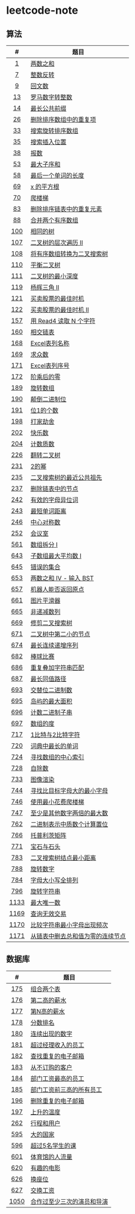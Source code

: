 # leetcode-note

## 算法

| # | 题目 |
|:-:| - |
| [1](https://leetcode-cn.com/problems/two-sum/) | [两数之和](./note/algo/1-two-sum.md) |
| [7](https://leetcode-cn.com/problems/reverse-integer/) | [整数反转](./note/algo/7-reverse-integer.md) |
| [9](https://leetcode-cn.com/problems/palindrome-number/) | [回文数](./note/algo/9-palindrome-number.md) |
| [13](https://leetcode-cn.com/problems/roman-to-integer/) | [罗马数字转整数](./note/algo/13-roman-to-integer.md) |
| [14](https://leetcode-cn.com/problems/longest-common-prefix/) | [最长公共前缀](./note/algo/14-longest-common-prefix.md) |
| [26](https://leetcode-cn.com/problems/remove-duplicates-from-sorted-array/) | [删除排序数组中的重复项](./note/algo/26-remove-duplicates-from-sorted-array.md) |
| [33](https://leetcode-cn.com/problems/search-in-rotated-sorted-array/) | [搜索旋转排序数组](./note/algo/33-search-in-rotated-sorted-array.md) |
| [35](https://leetcode-cn.com/problems/search-insert-position/) | [搜索插入位置](./note/algo/35-search-insert-position.md) |
| [38](https://leetcode-cn.com/problems/count-and-say/) | [报数](./note/algo/38-count-and-say.md) |
| [53](https://leetcode-cn.com/problems/maximum-subarray/) | [最大子序和](./note/algo/53-maximum-subarray.md) |
| [58](https://leetcode-cn.com/problems/length-of-last-word/) | [最后一个单词的长度](./note/algo/58-length-of-last-word.md) |
| [69](https://leetcode-cn.com/problems/sqrtx/) | [x 的平方根](./note/algo/69-sqrtx.md) |
| [70](https://leetcode-cn.com/problems/climbing-stairs/) | [爬楼梯](./note/algo/70-climbing-stairs.md) |
| [83](https://leetcode-cn.com/problems/remove-duplicates-from-sorted-list/) | [删除排序链表中的重复元素](./note/algo/83-remove-duplicates-from-sorted-list.md) |
| [88](https://leetcode-cn.com/problems/merge-sorted-array/) | [合并两个有序数组](./note/algo/88-merge-sorted-array.md) |
| [100](https://leetcode-cn.com/problems/same-tree/) | [相同的树](./note/algo/100-same-tree.md) |
| [107](https://leetcode-cn.com/problems/binary-tree-level-order-traversal-ii/) | [二叉树的层次遍历 II](./note/algo/107-binary-tree-level-order-traversal-ii.md) |
| [108](https://leetcode-cn.com/problems/convert-sorted-array-to-binary-search-tree/) | [将有序数组转换为二叉搜索树](./note/algo/108-convert-sorted-array-to-binary-search-tree.md) |
| [110](https://leetcode-cn.com/problems/balanced-binary-tree/) | [平衡二叉树](./note/algo/110-balanced-binary-tree.md) |
| [111](https://leetcode-cn.com/problems/minimum-depth-of-binary-tree/) | [二叉树的最小深度](./note/algo/111-minimum-depth-of-binary-tree.md) |
| [119](https://leetcode-cn.com/problems/pascals-triangle-ii/) | [杨辉三角 II](./note/algo/119-pascals-triangle-ii.md) |
| [121](https://leetcode-cn.com/problems/best-time-to-buy-and-sell-stock/) | [买卖股票的最佳时机](./note/algo/121-best-time-to-buy-and-sell-stock.md) |
| [122](https://leetcode-cn.com/problems/best-time-to-buy-and-sell-stock-ii/) | [买卖股票的最佳时机 II](./note/algo/122-best-time-to-buy-and-sell-stock-ii.md) |
| [157](https://leetcode-cn.com/problems/read-n-characters-given-read4/) | [用 Read4 读取 N 个字符](./note/algo/157-read-n-characters-given-read4.md) |
| [160](https://leetcode-cn.com/problems/intersection-of-two-linked-lists/) | [相交链表](./note/algo/160-intersection-of-two-linked-lists.md) |
| [168](https://leetcode-cn.com/problems/excel-sheet-column-title/) | [Excel表列名称](./note/algo/168-excel-sheet-column-title.md) |
| [169](https://leetcode-cn.com/problems/majority-element/) | [求众数](./note/algo/169-majority-element.md) |
| [171](https://leetcode-cn.com/problems/excel-sheet-column-number/) | [Excel表列序号](./note/algo/171-excel-sheet-column-number.md) |
| [172](https://leetcode-cn.com/problems/factorial-trailing-zeroes/) | [阶乘后的零](./note/algo/172-factorial-trailing-zeroes.md) |
| [189](https://leetcode-cn.com/problems/rotate-array/) | [旋转数组](./note/algo/189-rotate-array.md) |
| [190](https://leetcode-cn.com/problems/reverse-bits/) | [颠倒二进制位](./note/algo/190-reverse-bits.md) |
| [191](https://leetcode-cn.com/problems/number-of-1-bits/) | [位1的个数](./note/algo/191-number-of-1-bits.md) |
| [198](https://leetcode-cn.com/problems/house-robber/) | [打家劫舍](./note/algo/198-house-robber.md) |
| [202](https://leetcode-cn.com/problems/happy-number/) | [快乐数](./note/algo/202-happy-number.md) |
| [204](https://leetcode-cn.com/problems/count-primes/) | [计数质数](./note/algo/204-count-primes.md) |
| [226](https://leetcode-cn.com/problems/invert-binary-tree/) | [翻转二叉树](./note/algo/226-invert-binary-tree.md) |
| [231](https://leetcode-cn.com/problems/power-of-two/) | [2的幂](./note/algo/231-power-of-two.md) |
| [235](https://leetcode-cn.com/problems/lowest-common-ancestor-of-a-binary-search-tree/) | [二叉搜索树的最近公共祖先](./note/algo/235-lowest-common-ancestor-of-a-binary-search-tree.md) |
| [237](https://leetcode-cn.com/problems/delete-node-in-a-linked-list/) | [删除链表中的节点](./note/algo/237-delete-node-in-a-linked-list.md) |
| [242](https://leetcode-cn.com/problems/valid-anagram/) | [有效的字母异位词](./note/algo/242-valid-anagram.md) |
| [243](https://leetcode-cn.com/problems/shortest-word-distance/) | [最短单词距离](./note/algo/243-shortest-word-distance.md) |
| [246](https://leetcode-cn.com/problems/strobogrammatic-number/) | [中心对称数](./note/algo/246-strobogrammatic-number.md) |
| [252](https://leetcode-cn.com/problems/meeting-rooms/) | [会议室](./note/algo/252-meeting-rooms.md) |
| [561](https://leetcode-cn.com/problems/array-partition-i/) | [数组拆分 I](./note/algo/561-array-partition-i.md) |
| [643](https://leetcode-cn.com/problems/maximum-average-subarray-i/) | [子数组最大平均数 I](./note/algo/643-maximum-average-subarray-i.md) |
| [645](https://leetcode-cn.com/problems/set-mismatch/) | [错误的集合](./note/algo/645-set-mismatch.md) |
| [653](https://leetcode-cn.com/problems/two-sum-iv-input-is-a-bst/) | [两数之和 IV - 输入 BST](./note/algo/653-two-sum-iv-input-is-a-bst.md) |
| [657](https://leetcode-cn.com/problems/robot-return-to-origin/) | [机器人能否返回原点](./note/algo/657-robot-return-to-origin.md) |
| [661](https://leetcode-cn.com/problems/image-smoother/) | [图片平滑器](./note/algo/661-image-smoother.md) |
| [665](https://leetcode-cn.com/problems/non-decreasing-array/) | [非递减数列](./note/algo/665-non-decreasing-array.md) |
| [669](https://leetcode-cn.com/problems/trim-a-binary-search-tree/) | [修剪二叉搜索树](./note/algo/669-trim-a-binary-search-tree.md) |
| [671](https://leetcode-cn.com/problems/second-minimum-node-in-a-binary-tree/) | [二叉树中第二小的节点](./note/algo/671-second-minimum-node-in-a-binary-tree.md) |
| [674](https://leetcode-cn.com/problems/longest-continuous-increasing-subsequence/) | [最长连续递增序列](./note/algo/674-longest-continuous-increasing-subsequence.md) |
| [682](https://leetcode-cn.com/problems/baseball-game/) | [棒球比赛](./note/algo/682-baseball-game.md) |
| [686](https://leetcode-cn.com/problems/repeated-string-match/) | [重复叠加字符串匹配](./note/algo/686-repeated-string-match.md) |
| [687](https://leetcode-cn.com/problems/longest-univalue-path/) | [最长同值路径](./note/algo/687-longest-univalue-path.md) |
| [693](https://leetcode-cn.com/problems/binary-number-with-alternating-bits/) | [交替位二进制数](./note/algo/693-binary-number-with-alternating-bits.md) |
| [695](https://leetcode-cn.com/problems/max-area-of-island/) | [岛屿的最大面积](./note/algo/695-max-area-of-island.md) |
| [696](https://leetcode-cn.com/problems/count-binary-substrings/) | [计数二进制子串](./note/algo/696-count-binary-substrings.md) |
| [697](https://leetcode-cn.com/problems/degree-of-an-array/) | [数组的度](./note/algo/697-degree-of-an-array.md) |
| [717](https://leetcode-cn.com/problems/1-bit-and-2-bit-characters/) | [1比特与2比特字符](./note/algo/717-1-bit-and-2-bit-characters.md) |
| [720](https://leetcode-cn.com/problems/longest-word-in-dictionary/) | [词典中最长的单词](./note/algo/720-longest-word-in-dictionary.md) |
| [724](https://leetcode-cn.com/problems/find-pivot-index/) | [寻找数组的中心索引](./note/algo/724-find-pivot-index.md) |
| [728](https://leetcode-cn.com/problems/self-dividing-numbers/) | [自除数](./note/algo/728-self-dividing-numbers.md) |
| [733](https://leetcode-cn.com/problems/flood-fill/) | [图像渲染](./note/algo/733-flood-fill.md) |
| [744](https://leetcode-cn.com/problems/find-smallest-letter-greater-than-target/) | [寻找比目标字母大的最小字母](./note/algo/744-find-smallest-letter-greater-than-target.md) |
| [746](https://leetcode-cn.com/problems/min-cost-climbing-stairs/) | [使用最小花费爬楼梯](./note/algo/746-min-cost-climbing-stairs.md) |
| [747](https://leetcode-cn.com/problems/largest-number-at-least-twice-of-others/) | [至少是其他数字两倍的最大数](./note/algo/747-largest-number-at-least-twice-of-others.md) |
| [762](https://leetcode-cn.com/problems/prime-number-of-set-bits-in-binary-representation/) | [二进制表示中质数个计算置位](./note/algo/762-prime-number-of-set-bits-in-binary-representation.md) |
| [766](https://leetcode-cn.com/problems/toeplitz-matrix/) | [托普利茨矩阵](./note/algo/766-toeplitz-matrix.md) |
| [771](https://leetcode-cn.com/problems/jewels-and-stones/) | [宝石与石头](./note/algo/771-jewels-and-stones.md) |
| [783](https://leetcode-cn.com/problems/minimum-distance-between-bst-nodes/) | [二叉搜索树结点最小距离](./note/algo/783-minimum-distance-between-bst-nodes.md) |
| [788](https://leetcode-cn.com/problems/rotated-digits/) | [旋转数字](./note/algo/788-rotated-digits.md) |
| [784](https://leetcode-cn.com/problems/letter-case-permutation/) | [字母大小写全排列](./note/algo/784-letter-case-permutation.md) |
| [796](https://leetcode-cn.com/problems/rotate-string/) | [旋转字符串](./note/algo/796-rotate-string.md) |
| [1133](https://leetcode-cn.com/problems/largest-unique-number/) | [最大唯一数](./note/algo/1133-largest-unique-number.md) |
| [1169](https://leetcode-cn.com/contest/weekly-contest-151/problems/invalid-transactions/) | [查询无效交易](./note/algo/1169-invalid-transactions.md) |
| [1170](https://leetcode-cn.com/contest/weekly-contest-151/problems/compare-strings-by-frequency-of-the-smallest-character/) | [比较字符串最小字母出现频次](./note/algo/1170-compare-strings-by-frequency-of-the-smallest-character.md) |
| [1171](https://leetcode-cn.com/contest/weekly-contest-151/problems/remove-zero-sum-consecutive-nodes-from-linked-list/) | [从链表中删去总和值为零的连续节点](./note/algo/1171-remove-zero-sum-consecutive-nodes-from-linked-list.md) |

## 数据库
| # | 题目 |
|:-:| - |
| [175](https://leetcode-cn.com/problems/combine-two-tables/) | [组合两个表](./note/db/175-combine-two-tables.md) |
| [176](https://leetcode-cn.com/problems/second-highest-salary/) | [第二高的薪水](./note/db/176-second-highest-salary.md) |
| [177](https://leetcode-cn.com/problems/nth-highest-salary/) | [第N高的薪水](./note/db/177-nth-highest-salary.md) |
| [178](https://leetcode-cn.com/problems/rank-scores/) | [分数排名](./note/db/178-rank-scores.md) |
| [180](https://leetcode-cn.com/problems/consecutive-numbers/) | [连续出现的数字](./note/db/180-consecutive-numbers.md) |
| [181](https://leetcode-cn.com/problems/employees-earning-more-than-their-managers/) | [超过经理收入的员工](./note/db/181-employees-earning-more-than-their-managers.md) |
| [182](https://leetcode-cn.com/problems/duplicate-emails/) | [查找重复的电子邮箱](./note/db/182-duplicate-emails.md) |
| [183](https://leetcode-cn.com/problems/customers-who-never-order/) | [从不订购的客户](./note/db/183-customers-who-never-order.md) |
| [184](https://leetcode-cn.com/problems/department-highest-salary/) | [部门工资最高的员工](./note/db/184-department-highest-salary.md) |
| [185](https://leetcode-cn.com/problems/department-top-three-salaries/) | [部门工资前三高的所有员工](./note/db/185-department-top-three-salaries.md) |
| [196](https://leetcode-cn.com/problems/delete-duplicate-emails/) | [删除重复的电子邮箱](./note/db/196-delete-duplicate-emails.md) |
| [197](https://leetcode-cn.com/problems/rising-temperature/) | [上升的温度](./note/db/197-rising-temperature.md) |
| [262](https://leetcode-cn.com/problems/trips-and-users/) | [行程和用户](./note/db/262-trips-and-users.md) |
| [595](https://leetcode-cn.com/problems/big-countries/) | [大的国家](./note/db/595-big-countries.md) |
| [596](https://leetcode-cn.com/problems/classes-more-than-5-students/) | [超过5名学生的课](./note/db/596-classes-more-than-5-students.md) |
| [601](https://leetcode-cn.com/problems/human-traffic-of-stadium/) | [体育馆的人流量](./note/db/human-traffic-of-stadium.md) |
| [620](https://leetcode-cn.com/problems/not-boring-movies/) | [有趣的电影](./note/db/620-not-boring-movies.md) |
| [626](https://leetcode-cn.com/problems/exchange-seats/) | [换座位](./note/db/626-exchange-seats.md) |
| [627](https://leetcode-cn.com/problems/swap-salary/) | [交换工资](./note/db/627-swap-salary.md) |
| [1050](https://leetcode-cn.com/problems/actors-and-directors-who-cooperated-at-least-three-times/) | [合作过至少三次的演员和导演](./note/db/1050-actors-and-directors-who-cooperated-at-least-three-times.md) |
